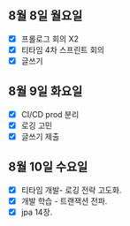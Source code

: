 ## 8월 8일 월요일 
- [x] 프롤로그 회의 X2
- [x] 티타임 4차 스프린트 회의 
- [x] 글쓰기

## 8월 9일 화요일
- [x] CI/CD prod 분리
- [x] 로깅 고민 
- [x] 글쓰기 제출

## 8월 10일 수요일
- [x] 티타임 개발- 로깅 전략 고도화.  
- [x] 개발 학습 - 트랜잭션 전파.
- [x] jpa 14장. 
